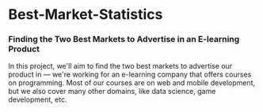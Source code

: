 # Best-Market-Statistics
### Finding the Two Best Markets to Advertise in an E-learning Product

In this project, we'll aim to find the two best markets to advertise our product in — we're working for an e-learning company that offers courses on programming. Most of our courses are on web and mobile development, but we also cover many other domains, like data science, game development, etc.
